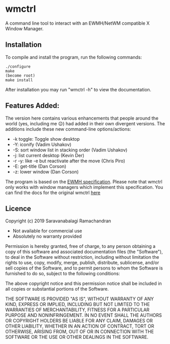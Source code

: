 
# wmctrl
A command line tool to interact with an EWMH/NetWM compatible X Window Manager.

## Installation

To compile and install the program, run the following commands:

    ./configure
    make
    (become root)
    make install

After installation you may run "wmctrl -h" to view the documentation.

## Features Added:

The version here contains various enhancements that people around the world (yes, including me 😉) had added in their own divergent versions. The additions include these new command-line options/actions:

* -k toggle: Toggle show desktop
* -Y: iconify (Vadim Ushakov)
* -S: sort window list in stacking order (Vadim Ushakov)
* -j: list current desktop (Kevin Der)
* -r -y: like -e but reactivate after the move (Chris Piro)
* -E: get-title (Dan Corson)
* -z: lower window (Dan Corson)

The program is based on the [EWMH specification](http://www.freedesktop.org/standards/wm-spec). Please note that wmctrl only works with window managers which implement
this specification. You can find the docs for the original wmctrl [here](http://tripie.sweb.cz/utils/wmctrl/)

## Licence

Copyright (c) 2019 Saravanabalagi Ramachandran

- Not available for commercial use
- Absolutely no warranty provided

Permission is hereby granted, free of charge, to any person obtaining a copy of this software and associated documentation files (the "Software"), to deal in the Software without restriction, including without limitation the rights to use, copy, modify, merge, publish, distribute, sublicense, and/or sell copies of the Software, and to permit persons to whom the Software is furnished to do so, subject to the following conditions:

The above copyright notice and this permission notice shall be included in all copies or substantial portions of the Software.

THE SOFTWARE IS PROVIDED "AS IS", WITHOUT WARRANTY OF ANY KIND, EXPRESS OR IMPLIED, INCLUDING BUT NOT LIMITED TO THE WARRANTIES OF MERCHANTABILITY, FITNESS FOR A PARTICULAR PURPOSE AND NONINFRINGEMENT. IN NO EVENT SHALL THE AUTHORS OR COPYRIGHT HOLDERS BE LIABLE FOR ANY CLAIM, DAMAGES OR OTHER LIABILITY, WHETHER IN AN ACTION OF CONTRACT, TORT OR OTHERWISE, ARISING FROM, OUT OF OR IN CONNECTION WITH THE SOFTWARE OR THE USE OR OTHER DEALINGS IN THE SOFTWARE.
